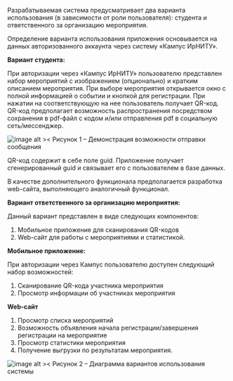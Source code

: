 ﻿Разрабатываемая система предусматривает два варианта использования (в зависимости от роли пользователя): студента и ответственного за организацию мероприятия.

Определение варианта использования приложения основывается на данных авторизованного аккаунта через систему «Кампус ИрНИТУ».

**Вариант студента:**

При авторизации через «Кампус ИрНИТУ» пользователю представлен набор мероприятий с изображением (опционально) и кратким описанием мероприятия. При выборе мероприятия открывается окно с полной информацией о событии и кнопкой для регистрации. При нажатии на соответствующую на нее пользователь получает QR-код. QR-код предполагает возможность распространения посредством сохранения в pdf-файл с кодом и/или отправления pdf в социальную сеть/мессенджер.

![image alt ><](Aspose.Words.caf2d751-f149-480b-bb12-6babd4ba6793.001.png)
<span align="center"> Рисунок 1 – Демонстрация возможности отправки сообщения </span>



QR-код содержит в себе поле guid. Приложение получает сгенерированный guid и связывает его с пользователем в базе данных.

В качестве дополнительного функционала предполагается разработка web-сайта, выполняющего аналогичный функционал.  

**Вариант ответственного за организацию мероприятия:**

Данный вариант представлен в виде следующих компонентов:

1. Мобильное приложение для сканирования QR-кодов
1. Web-сайт для работы с мероприятиями и статистикой.

**Мобильное приложение:**

При авторизации через Кампус пользователю доступен следующий набор возможностей:

1. Сканирование QR-кода участника мероприятия
1. Просмотр информации об участниках мероприятия

**Web-сайт**

1. Просмотр списка мероприятий
1. Возможность объявления начала регистрации/завершения   регистрации на мероприятие
1. Просмотр статистики мероприятия
1. Получение выгрузки по результатам мероприятия.

![image alt ><](Aspose.Words.caf2d751-f149-480b-bb12-6babd4ba6793.002.png)
<span align="center"> Рисунок 2 – Диаграмма вариантов использования системы </span>
